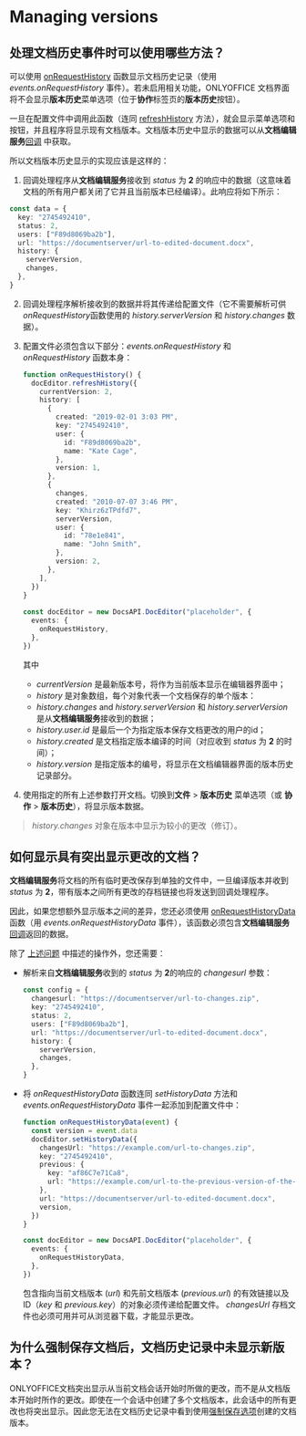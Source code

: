 ﻿---
sidebar_position: -4
---

# Managing versions

## 处理文档历史事件时可以使用哪些方法？

可以使用 [onRequestHistory](../../usage-api/config/events.md#onrequesthistory) 函数显示文档历史记录（使用 *events.onRequestHistory* 事件）。若未启用相关功能，ONLYOFFICE 文档界面将不会显示**版本历史**菜单选项（位于**协作**标签页的**版本历史**按钮）。

一旦在配置文件中调用此函数（连同 [refreshHistory](../../usage-api/methods.md#refreshhistory) 方法），就会显示菜单选项和按钮，并且程序将显示现有文档版本。文档版本历史中显示的数据可以从**文档编辑服务**[回调](../../usage-api/callback-handler.md#status-2-3) 中获取。

所以文档版本历史显示的实现应该是这样的：

1. 回调处理程序从**文档编辑服务**接收到 *status* 为 **2** 的响应中的数据（这意味着文档的所有用户都关闭了它并且当前版本已经编译）。此响应将如下所示：

``` ts
const data = {
  key: "2745492410",
  status: 2,
  users: ["F89d8069ba2b"],
  url: "https://documentserver/url-to-edited-document.docx",
  history: {
    serverVersion,
    changes,
  },
}
  ```

2. 回调处理程序解析接收到的数据并将其传递给配置文件（它不需要解析可供*onRequestHistory*函数使用的 *history.serverVersion* 和 *history.changes* 数据）。

3. 配置文件必须包含以下部分：*events.onRequestHistory* 和 *onRequestHistory* 函数本身：

   ``` ts
   function onRequestHistory() {
     docEditor.refreshHistory({
       currentVersion: 2,
       history: [
         {
           created: "2019-02-01 3:03 PM",
           key: "2745492410",
           user: {
             id: "F89d8069ba2b",
             name: "Kate Cage",
           },
           version: 1,
         },
         {
           changes,
           created: "2010-07-07 3:46 PM",
           key: "Khirz6zTPdfd7",
           serverVersion,
           user: {
             id: "78e1e841",
             name: "John Smith",
           },
           version: 2,
         },
       ],
     })
   }
  
   const docEditor = new DocsAPI.DocEditor("placeholder", {
     events: {
       onRequestHistory,
     },
   })
   ```

   其中

   - *currentVersion* 是最新版本号，将作为当前版本显示在编辑器界面中；
   - *history* 是对象数组，每个对象代表一个文档保存的单个版本：
    - *history.changes* and *history.serverVersion* 和 *history.serverVersion* 是从**文档编辑服务**接收到的数据；
    - *history.user.id* 是最后一个为指定版本保存文档更改的用户的id；
    - *history.created* 是文档指定版本编译的时间（对应收到 *status* 为 **2** 的时间）；
    - *history.version* 是指定版本的编号，将显示在文档编辑器界面的版本历史记录部分。

4. 使用指定的所有上述参数打开文档。切换到**文件** > **版本历史** 菜单选项（或 **协作** > **版本历史**），将显示版本数据。

> *history.changes* 对象在版本中显示为较小的更改（修订）。

## 如何显示具有突出显示更改的文档？

**文档编辑服务**将文档的所有临时更改保存到单独的文件中，一旦编译版本并收到 *status* 为 **2**，带有版本之间所有更改的存档链接也将发送到回调处理程序。

因此，如果您想额外显示版本之间的差异，您还必须使用 [onRequestHistoryData](../../usage-api/config/events.md#onrequesthistorydata)  函数（用 *events.onRequestHistoryData* 事件），该函数必须包含**文档编辑服务**[回调](../../usage-api/callback-handler.md#changeshistory)返回的数据。

除了 [上述问题](#which-methods-can-be-used-when-working-with-the-document-history-events) 中描述的操作外，您还需要：

- 解析来自**文档编辑服务**收到的 *status* 为 **2**的响应的 *changesurl* 参数：

  ``` ts
  const config = {
    changesurl: "https://documentserver/url-to-changes.zip",
    key: "2745492410",
    status: 2,
    users: ["F89d8069ba2b"],
    url: "https://documentserver/url-to-edited-document.docx",
    history: {
      serverVersion,
      changes,
    },
  }
  ```

- 将 *onRequestHistoryData* 函数连同 *setHistoryData* 方法和 *events.onRequestHistoryData* 事件一起添加到配置文件中：

  ``` ts
  function onRequestHistoryData(event) {
    const version = event.data
    docEditor.setHistoryData({
      changesUrl: "https://example.com/url-to-changes.zip",
      key: "2745492410",
      previous: {
        key: "af86C7e71Ca8",
        url: "https://example.com/url-to-the-previous-version-of-the-document.docx",
      },
      url: "https://documentserver/url-to-edited-document.docx",
      version,
    })
  }
  
  const docEditor = new DocsAPI.DocEditor("placeholder", {
    events: {
      onRequestHistoryData,
    },
  })
  ```

  包含指向当前文档版本 (*url*) 和先前文档版本 (*previous.url*) 的有效链接以及 ID（*key* 和 *previous.key*）的对象必须传递给配置文件。 *changesUrl* 存档文件也必须可用并可从浏览器下载，才能显示更改。

## 为什么强制保存文档后，文档历史记录中未显示新版本？

ONLYOFFICE文档突出显示从当前文档会话开始时所做的更改，而不是从文档版本开始时所作的更改。即使在一个会话中创建了多个文档版本，此会话中的所有更改也将突出显示。因此您无法在文档历史记录中看到使用[强制保存选项](../../get-started/how-it-works/saving-file.md#force-saving)创建的文档版本。
